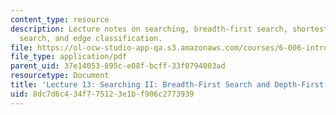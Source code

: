 ```yaml
---
content_type: resource
description: Lecture notes on searching, breadth-first search, shortest paths, depth-first
  search, and edge classification.
file: https://ol-ocw-studio-app-qa.s3.amazonaws.com/courses/6-006-introduction-to-algorithms-spring-2008/8dc7d6c434f775123e1bf906c2773939_lec13.pdf
file_type: application/pdf
parent_uid: 37e14053-895c-e08f-bcff-33f0794003ad
resourcetype: Document
title: 'Lecture 13: Searching II: Breadth-First Search and Depth-First Search'
uid: 8dc7d6c4-34f7-7512-3e1b-f906c2773939
---
```

